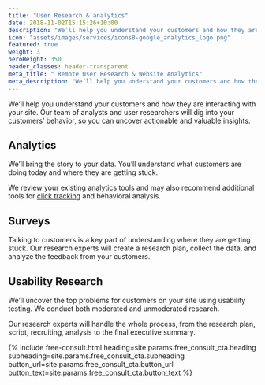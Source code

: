 ```yaml
---
title: "User Research & analytics"
date: 2018-11-02T15:15:26+10:00
description: "We’ll help you understand your customers and how they are interacting with your website. Contact us today!"
icon: "assets/images/services/icons8-google_analytics_logo.png"
featured: true
weight: 3
heroHeight: 350
header_classes: header-transparent
meta_title: " Remote User Research & Website Analytics"
meta_description: "We’ll help you understand your customers and how they are interacting with your website. Contact us today!"
---
```


We’ll help you understand your customers and how they are interacting with your site. Our team of analysts and user researchers will dig into your customers’ behavior, so you can uncover actionable and valuable insights.

## Analytics

We’ll bring the story to your data. You’ll understand what customers are doing today and where they are getting stuck.

We review your existing <a class="glossary-word" href="https://experimentzone.com/support/glossary/#Analytics">analytics</a> tools and may also recommend additional tools for <a class="glossary-word" href="https://experimentzone.com/support/glossary/#Click-Tracking">click tracking</a> and behavioral analysis.

## Surveys

Talking to customers is a key part of understanding where they are getting stuck. Our research experts will create a research plan, collect the data, and analyze the feedback from your customers.

## Usability Research

We’ll uncover the top problems for customers on your site using usability testing. We conduct both moderated and unmoderated research.

Our research experts will handle the whole process, from the research plan, script, recruiting, analysis to the final executive summary.

{% include free-consult.html heading=site.params.free_consult_cta.heading
subheading=site.params.free_consult_cta.subheading
button_url=site.params.free_consult_cta.button_url
button_text=site.params.free_consult_cta.button_text %}
